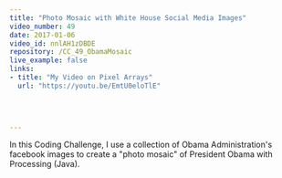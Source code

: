```yaml
---
title: "Photo Mosaic with White House Social Media Images"
video_number: 49
date: 2017-01-06
video_id: nnlAH1zDBDE
repository: /CC_49_ObamaMosaic
live_example: false
links:
- title: "My Video on Pixel Arrays"  
  url: "https://youtu.be/EmtU0eloTlE"
  


  
---
```


In this Coding Challenge, I use a collection of Obama Administration's facebook images to create a "photo mosaic" of President Obama with Processing (Java).

